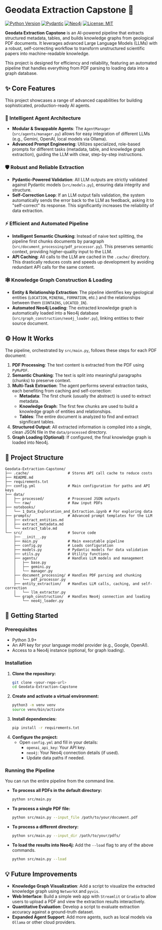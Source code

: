# Geodata Extraction Capstone 🧠

[![Python Version](https://img.shields.io/badge/Python-3.9%2B-blue.svg)](https://www.python.org/downloads/)
[![Pydantic](https://img.shields.io/badge/Pydantic-v2-orange)](https://pydantic-docs.helpmanual.io/)
[![Neo4j](https://img.shields.io/badge/Neo4j-Supported-blue.svg)](https://neo4j.com/)
[![License: MIT](https://img.shields.io/badge/License-MIT-yellow.svg)](https://opensource.org/licenses/MIT)

**Geodata Extraction Capstone** is an AI-powered pipeline that extracts structured metadata, tables, and builds knowledge graphs from geological PDF documents. It leverages advanced Large Language Models (LLMs) with a robust, self-correcting workflow to transform unstructured scientific papers into machine-readable knowledge.

This project is designed for efficiency and reliability, featuring an automated pipeline that handles everything from PDF parsing to loading data into a graph database.

## ✨ Core Features

This project showcases a range of advanced capabilities for building sophisticated, production-ready AI agents.

### 🧠 Intelligent Agent Architecture
- **Modular & Swappable Agents**: The `AgentManager` (`src/agents/manager.py`) allows for easy integration of different LLMs (e.g., Gemini, OpenAI, local models via Ollama).
- **Advanced Prompt Engineering**: Utilizes specialized, role-based prompts for different tasks (metadata, table, and knowledge graph extraction), guiding the LLM with clear, step-by-step instructions.

### 🛡️ Robust and Reliable Extraction
- **Pydantic-Powered Validation**: All LLM outputs are strictly validated against Pydantic models (`src/models.py`), ensuring data integrity and structure.
- **Self-Correction Loop**: If an LLM output fails validation, the system automatically sends the error back to the LLM as feedback, asking it to "self-correct" its response. This significantly increases the reliability of data extraction.

### ⚡ Efficient and Automated Pipeline
- **Intelligent Semantic Chunking**: Instead of naive text splitting, the pipeline first chunks documents by paragraph (`src/document_processing/pdf_processor.py`). This preserves semantic context, providing higher-quality input to the LLM.
- **API Caching**: All calls to the LLM are cached in the `.cache/` directory. This drastically reduces costs and speeds up development by avoiding redundant API calls for the same content.

### 🕸️ Knowledge Graph Construction & Loading
- **Entity & Relationship Extraction**: The pipeline identifies key geological entities (`LOCATION`, `MINERAL`, `FORMATION`, etc.) and the relationships between them (`CONTAINS`, `LOCATED_IN`).
- **Automated Neo4j Loading**: The extracted knowledge graph is automatically loaded into a Neo4j database (`src/graph_construction/neo4j_loader.py`), linking entities to their source document.

## ⚙️ How It Works

The pipeline, orchestrated by `src/main.py`, follows these steps for each PDF document:

1.  **PDF Processing**: The text content is extracted from the PDF using `PyMuPDF`.
2.  **Semantic Chunking**: The text is split into meaningful paragraphs (chunks) to preserve context.
3.  **Multi-Task Extraction**: The agent performs several extraction tasks, each benefiting from caching and self-correction:
    -   **Metadata**: The first chunk (usually the abstract) is used to extract metadata.
    -   **Knowledge Graph**: The first few chunks are used to build a knowledge graph of entities and relationships.
    -   **Tables**: The entire document is analyzed to find and extract significant tables.
4.  **Structured Output**: All extracted information is compiled into a single, clean JSON file in the `data/processed` directory.
5.  **Graph Loading (Optional)**: If configured, the final knowledge graph is loaded into Neo4j.

## 📂 Project Structure

```
Geodata-Extraction-Capstone/
├── .cache/                  # Stores API call cache to reduce costs
├── README.md
├── requirements.txt
├── config.yml               # Main configuration for paths and API keys
├── data/
│   ├── processed/           # Processed JSON outputs
│   └── raw/                 # Raw input PDFs
├── notebooks/
│   └── 1_Data_Exploration_and_Extraction.ipynb # For exploring data
├── prompts/                 # Advanced prompt templates for the LLM
│   ├── extract_entities.md
│   ├── extract_metadata.md
│   └── extract_table.md
└── src/                     # Source code
    ├── __init__.py
    ├── main.py              # Main executable pipeline
    ├── config.py            # Loads configuration
    ├── models.py            # Pydantic models for data validation
    ├── utils.py             # Utility functions
    ├── agents/              # Handles LLM models and management
    │   ├── base.py
    │   ├── gemini.py
    │   └── manager.py
    ├── document_processing/ # Handles PDF parsing and chunking
    │   └── pdf_processor.py
    ├── entity_extraction/   # Handles LLM calls, caching, and self-correction
    │   └── llm_extractor.py
    └── graph_construction/  # Handles Neo4j connection and loading
        └── neo4j_loader.py
```

## 🚀 Getting Started

### Prerequisites
- Python 3.9+
- An API key for your language model provider (e.g., Google, OpenAI).
- Access to a Neo4j instance (optional, for graph loading).

### Installation
1.  **Clone the repository:**
    ```bash
    git clone <your-repo-url>
    cd Geodata-Extraction-Capstone
    ```
2.  **Create and activate a virtual environment:**
    ```bash
    python3 -m venv venv
    source venv/bin/activate
    ```
3.  **Install dependencies:**
    ```bash
    pip install -r requirements.txt
    ```
4.  **Configure the project:**
    - Open `config.yml` and fill in your details:
        - `openai_api_key`: Your API key.
        - `neo4j`: Your Neo4j connection details (if used).
        - Update data paths if needed.

### Running the Pipeline
You can run the entire pipeline from the command line.

-   **To process all PDFs in the default directory:**
    ```bash
    python src/main.py
    ```
-   **To process a single PDF file:**
    ```bash
    python src/main.py --input_file /path/to/your/document.pdf
    ```
-   **To process a different directory:**
    ```bash
    python src/main.py --input_dir /path/to/your/pdfs/
    ```
-   **To load the results into Neo4j:**
    Add the `--load` flag to any of the above commands.
    ```bash
    python src/main.py --load
    ```

## 💡 Future Improvements
- **Knowledge Graph Visualization**: Add a script to visualize the extracted knowledge graph using `NetworkX` and `pyvis`.
- **Web Interface**: Build a simple web app with `Streamlit` or `Gradio` to allow users to upload a PDF and view the extraction results interactively.
- **Quantitative Evaluation**: Develop a script to evaluate extraction accuracy against a ground-truth dataset.
- **Expanded Agent Support**: Add more agents, such as local models via `Ollama` or other cloud providers.